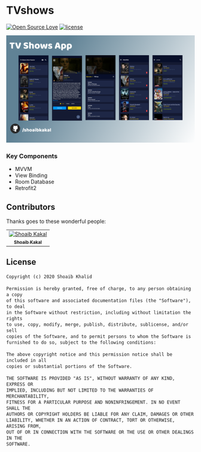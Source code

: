 # TVshows
[![Open Source Love](https://badges.frapsoft.com/os/v2/open-source.svg?v=103)](https://github.com/shoaibkakal) 
[![license](https://img.shields.io/github/license/DAVFoundation/captain-n3m0.svg?style=flat-square)](https://github.com/DAVFoundation/captain-n3m0/blob/master/LICENSE)
<p align="center">
  
<Img src="app/src/main/res/drawable/TVShowThumbnail.png" />

</p>

 ### Key Components
  
  - MVVM
  - View Binding
  - Room Database
  - Retrofit2
  
  
  ## Contributors

Thanks goes to these wonderful people:
<!-- ALL-CONTRIBUTORS-LIST:START - Do not remove or modify this section -->
<!-- prettier-ignore -->

<table>
  <tr>
      
  <td align="center"><a href="https://github.com/shoaibkakal"><img src="https://avatars1.githubusercontent.com/u/56650286?s=400&u=1e0ab7f2025a0cdcce8d6821b6a8d619577f2ae3&v=4"       width="100px;" alt="Shoaib Kakal"/><br /><sub><b>Shoaib Kakal</b></sub></a><br/></td>
  
  </tr>
</table>

## License

```
Copyright (c) 2020 Shoaib Khalid

Permission is hereby granted, free of charge, to any person obtaining a copy
of this software and associated documentation files (the "Software"), to deal
in the Software without restriction, including without limitation the rights
to use, copy, modify, merge, publish, distribute, sublicense, and/or sell
copies of the Software, and to permit persons to whom the Software is
furnished to do so, subject to the following conditions:

The above copyright notice and this permission notice shall be included in all
copies or substantial portions of the Software.

THE SOFTWARE IS PROVIDED "AS IS", WITHOUT WARRANTY OF ANY KIND, EXPRESS OR
IMPLIED, INCLUDING BUT NOT LIMITED TO THE WARRANTIES OF MERCHANTABILITY,
FITNESS FOR A PARTICULAR PURPOSE AND NONINFRINGEMENT. IN NO EVENT SHALL THE
AUTHORS OR COPYRIGHT HOLDERS BE LIABLE FOR ANY CLAIM, DAMAGES OR OTHER
LIABILITY, WHETHER IN AN ACTION OF CONTRACT, TORT OR OTHERWISE, ARISING FROM,
OUT OF OR IN CONNECTION WITH THE SOFTWARE OR THE USE OR OTHER DEALINGS IN THE
SOFTWARE.
```
